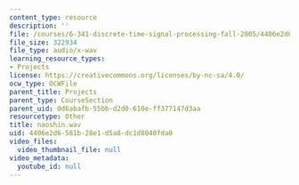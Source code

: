 ```yaml
---
content_type: resource
description: ''
file: /courses/6-341-discrete-time-signal-processing-fall-2005/4406e2d6581b28e1d5a8dc1d8040fda0_naoshin.wav
file_size: 322934
file_type: audio/x-wav
learning_resource_types:
- Projects
license: https://creativecommons.org/licenses/by-nc-sa/4.0/
ocw_type: OCWFile
parent_title: Projects
parent_type: CourseSection
parent_uid: 0d6abafb-55bb-d2d0-610e-ff377147d3aa
resourcetype: Other
title: naoshin.wav
uid: 4406e2d6-581b-28e1-d5a8-dc1d8040fda0
video_files:
  video_thumbnail_file: null
video_metadata:
  youtube_id: null
---
```

